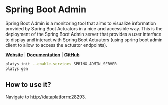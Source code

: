 # Spring Boot Admin

Spring Boot Admin is a monitoring tool that aims to visualize information provided by Spring Boot Actuators in a nice and accessible way. 
This is the deployment of the Spring Boot Admin server that provides a user interface to display and interact with Spring Boot Actuators (using spring boot admin client to allow to access the actuator endpoints).

**[Website](https://codecentric.github.io/spring-boot-admin/3.0.0-M8/)** | **[Documentation](https://codecentric.github.io/spring-boot-admin/3.0.0-M8/getting-started.html)** | **[GitHub](https://github.com/codecentric/spring-boot-admin)**

```bash
platys init --enable-services SPRING_ADMIN_SERVER
platys gen
```

## How to use it?

Navigate to <http://dataplatform:28293>.